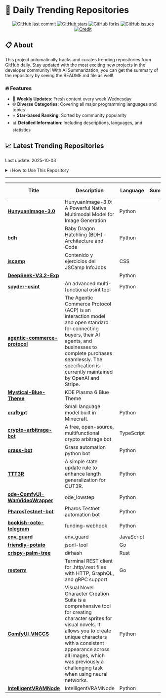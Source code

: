 # 🌟 Daily Trending Repositories

<div align="center">
<a href="https://github.com/marc-ko/daily-trending-repo/commits/main">
    <img src="https://img.shields.io/github/last-commit/marc-ko/daily-trending-repo" alt="GitHub last commit" />
</a>

<a href="https://github.com/marc-ko/daily-trending-repo/stargazers">
    <img src="https://img.shields.io/github/stars/marc-ko/daily-trending-repo" alt="GitHub stars" />
</a>
<a href="https://github.com/marc-ko/daily-trending-repo/network/members">
    <img src="https://img.shields.io/github/forks/marc-ko/daily-trending-repo" alt="GitHub forks" />
</a>
<a href="https://github.com/marc-ko/daily-trending-repo/issues">
    <img src="https://img.shields.io/github/issues/marc-ko/daily-trending-repo" alt="GitHub issues" />
</a>
<a alt="credit" href="https://github.com/zezhishao/DailyArXiv">
 <img src="https://img.shields.io/badge/credit%20-%20Idea%20From%20This%20Repo-blue" alt="Credit">
</a>
</div>

## 📋 About

This project automatically tracks and curates trending repositories from GitHub daily. Stay updated with the most exciting new projects in the developer community! With AI Summarization, you can get the summary of the repository by seeing the README.md file as well!.

### 🔥 Features

- 🔄 **Weekly Updates**: Fresh content every week Wednesday
- 🌐 **Diverse Categories**: Covering all major programming languages and topics
- ⭐ **Star-based Ranking**: Sorted by community popularity
- 📊 **Detailed Information**: Including descriptions, languages, and statistics

## 📈 Latest Trending Repositories

Last update: 2025-10-03

<details>
<summary>ℹ️ How to Use This Repository</summary>

1. **Star & Watch**: Click the 'Star' and 'Watch' buttons to receive weekly email notifications
2. **Browse**: Explore trending repositories organized by popularity
3. **Contribute**: Feel free to open issues or suggest improvements

</details>

---

| **Title** | **Description** | **Language** | **Summary** | **Tags** | **Stars Count** |
| --- | --- | --- | --- | --- | --- |
| **[HunyuanImage-3.0](https://github.com/Tencent-Hunyuan/HunyuanImage-3.0)** | HunyuanImage-3.0: A Powerful Native Multimodal Model for Image Generation | Python |  | <details><summary>image...</summary><p>image-generation, native-multimodal-model</p></details> | 1608 |
| **[bdh](https://github.com/pathwaycom/bdh)** | Baby Dragon Hatchling (BDH) – Architecture and Code | Python |  |  | 1340 |
| **[jscamp](https://github.com/midudev/jscamp)** | Contenido y ejercicios del JSCamp InfoJobs | CSS |  | bootcamp | 1016 |
| **[DeepSeek-V3.2-Exp](https://github.com/deepseek-ai/DeepSeek-V3.2-Exp)** |  | Python |  |  | 763 |
| **[spyder-osint](https://github.com/gumot0/spyder-osint)** | An advanced multi-functional osint tool | Python |  | <details><summary>doxin...</summary><p>doxing, osint, osint-python, osint-tool</p></details> | 592 |
| **[agentic-commerce-protocol](https://github.com/agentic-commerce-protocol/agentic-commerce-protocol)** | The Agentic Commerce Protocol (ACP) is an interaction model and open standard for connecting buyers, their AI agents, and businesses to complete purchases seamlessly. The specification is currently maintained by OpenAI and Stripe. |  |  |  | 550 |
| **[Mystical-Blue-Theme](https://github.com/juxtopposed/Mystical-Blue-Theme)** | KDE Plasma 6 Blue Theme |  |  | <details><summary>kde, ...</summary><p>kde, kde-plasma-6, kvantum, plasma-desktop</p></details> | 533 |
| **[craftgpt](https://github.com/sammyuri/craftgpt)** | Small language model built in Minecraft. | Python |  |  | 489 |
| **[crypto-arbitrage-bot](https://github.com/yottjane/crypto-arbitrage-bot)** | A free, open-source, multifunctional crypto arbitrage bot | TypeScript |  | <details><summary>arbit...</summary><p>arbitrage, arbitrage-bots, binance, bitcoin, crypto-trading, cryptocurrency, ethereum, smart-contracts, trading, trading-bot</p></details> | 325 |
| **[grass-bot](https://github.com/haspread/grass-bot)** | Grass automation python bot | Python |  | <details><summary>grass...</summary><p>grass-autoclaimer-bot, grass-autofarm, grass-bot</p></details> | 219 |
| **[TTT3R](https://github.com/Inception3D/TTT3R)** | A simple state update rule to enhance length generalization for CUT3R. | Python |  | <details><summary>3d-re...</summary><p>3d-reconstruction, rnn-model, slam</p></details> | 209 |
| **[ode-ComfyUI-WanVideoWrapper](https://github.com/eddyhhlure1Eddy/ode-ComfyUI-WanVideoWrapper)** | ode_lowstep | Python |  |  | 190 |
| **[PharosTestnet-bot](https://github.com/haspread/PharosTestnet-bot)** | Pharos Testnet automation bot | Python |  | <details><summary>pharo...</summary><p>pharos-bot, pharos-testnet, pharos-testnet-bot</p></details> | 157 |
| **[bookish-octo-telegram](https://github.com/bingcicle/bookish-octo-telegram)** | funding-webhook | Python |  |  | 153 |
| **[env_guard](https://github.com/bingcicle/env_guard)** | env_guard | JavaScript |  |  | 152 |
| **[friendly-potato](https://github.com/bingcicle/friendly-potato)** | jsonl-tool | Go |  |  | 152 |
| **[crispy-palm-tree](https://github.com/bingcicle/crispy-palm-tree)** | dirhash | Rust |  |  | 151 |
| **[resterm](https://github.com/unkn0wn-root/resterm)** | Terminal REST client for .http/.rest files with HTTP, GraphQL, and gRPC support. | Go |  | <details><summary>go, g...</summary><p>go, golang, rest, rest-api, rest-client, tui, tui-app</p></details> | 146 |
| **[ComfyUI_VNCCS](https://github.com/AHEKOT/ComfyUI_VNCCS)** | Visual Novel Character Creation Suite is a comprehensive tool for creating character sprites for visual novels. It allows you to create unique characters with a consistent appearance across all images, which was previously a challenging task when using neural networks. | Python |  |  | 144 |
| **[IntelligentVRAMNode](https://github.com/eddyhhlure1Eddy/IntelligentVRAMNode)** | IntelligentVRAMNode | Python |  |  | 139 |

